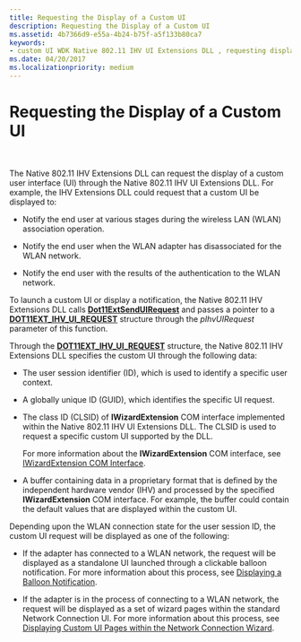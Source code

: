 ```yaml
---
title: Requesting the Display of a Custom UI
description: Requesting the Display of a Custom UI
ms.assetid: 4b7366d9-e55a-4b24-b75f-a5f133b80ca7
keywords:
- custom UI WDK Native 802.11 IHV UI Extensions DLL , requesting display
ms.date: 04/20/2017
ms.localizationpriority: medium
---
```


# Requesting the Display of a Custom UI




 

The Native 802.11 IHV Extensions DLL can request the display of a custom user interface (UI) through the Native 802.11 IHV UI Extensions DLL. For example, the IHV Extensions DLL could request that a custom UI be displayed to:

-   Notify the end user at various stages during the wireless LAN (WLAN) association operation.

-   Notify the end user when the WLAN adapter has disassociated for the WLAN network.

-   Notify the end user with the results of the authentication to the WLAN network.

To launch a custom UI or display a notification, the Native 802.11 IHV Extensions DLL calls [**Dot11ExtSendUIRequest**](/windows-hardware/drivers/ddi/wlanihv/nc-wlanihv-dot11ext_send_ui_request) and passes a pointer to a [**DOT11EXT\_IHV\_UI\_REQUEST**](/windows-hardware/drivers/ddi/wlanihv/ns-wlanihv-_dot11ext_ihv_ui_request) structure through the *pIhvUIRequest* parameter of this function.

Through the [**DOT11EXT\_IHV\_UI\_REQUEST**](/windows-hardware/drivers/ddi/wlanihv/ns-wlanihv-_dot11ext_ihv_ui_request) structure, the Native 802.11 IHV Extensions DLL specifies the custom UI through the following data:

-   The user session identifier (ID), which is used to identify a specific user context.

-   A globally unique ID (GUID), which identifies the specific UI request.

-   The class ID (CLSID) of **IWizardExtension** COM interface implemented within the Native 802.11 IHV UI Extensions DLL. The CLSID is used to request a specific custom UI supported by the DLL.

    For more information about the **IWizardExtension** COM interface, see [IWizardExtension COM Interface](https://go.microsoft.com/fwlink/p/?linkid=56607).

-   A buffer containing data in a proprietary format that is defined by the independent hardware vendor (IHV) and processed by the specified **IWizardExtension** COM interface. For example, the buffer could contain the default values that are displayed within the custom UI.

Depending upon the WLAN connection state for the user session ID, the custom UI request will be displayed as one of the following:

-   If the adapter has connected to a WLAN network, the request will be displayed as a standalone UI launched through a clickable balloon notification. For more information about this process, see [Displaying a Balloon Notification](displaying-custom-ui-pages-within-a-balloon-notification.md).

-   If the adapter is in the process of connecting to a WLAN network, the request will be displayed as a set of wizard pages within the standard Network Connection UI. For more information about this process, see [Displaying Custom UI Pages within the Network Connection Wizard](displaying-custom-ui-pages-within-the-network-connection-wizard.md).

 

 